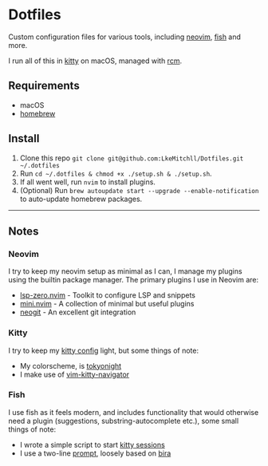 # Dotfiles

Custom configuration files for various tools, including [neovim], [fish] and more.

I run all of this in [kitty] on macOS, managed with [rcm].

## Requirements

- macOS
- [homebrew]

[neovim]: https://neovim.io
[fish]: https://fishshell.com
[kitty]: https://github.com/kovidgoyal/kitty
[homebrew]: https://brew.sh
[rcm]: https://github.com/thoughtbot/rcm

## Install

1. Clone this repo `git clone git@github.com:LkeMitchll/Dotfiles.git ~/.dotfiles`
2. Run `cd ~/.dotfiles & chmod +x ./setup.sh & ./setup.sh`.
3. If all went well, run `nvim` to install plugins.
4. (Optional) Run `brew autoupdate start --upgrade --enable-notification` to
   auto-update homebrew packages.

---

## Notes

### Neovim

I try to keep my neovim setup as minimal as I can, I manage my plugins using
the builtin package manager. The primary plugins I use in Neovim are:

- [lsp-zero.nvim] - Toolkit to configure LSP and snippets
- [mini.nvim] - A collection of minimal but useful plugins
- [neogit] - An excellent git integration

[lsp-zero.nvim]: https://github.com/VonHeikemen/lsp-zero.nvim
[mini.nvim]: https://github.com/echasnovski/mini.nvim
[neogit]: https://github.com/TimUntersberger/neogit

### Kitty

I try to keep my [kitty config] light, but some things of note:

- My colorscheme, is [tokyonight]
- I make use of [vim-kitty-navigator]

[kitty config]: https://github.com/LkeMitchll/Dotfiles/blob/main/config/kitty/kitty.conf
[tokyonight]: https://github.com/folke/tokyonight.nvim/tree/main/extras
[vim-kitty-navigator]: https://github.com/knubie/vim-kitty-navigator

### Fish

I use fish as it feels modern, and includes functionality that would otherwise
need a plugin (suggestions, substring-autocomplete etc.), some small things of
note:

- I wrote a simple script to start [kitty sessions]
- I use a two-line [prompt], loosely based on [bira]

[kitty sessions]: https://github.com/LkeMitchll/Dotfiles/blob/main/config/fish/functions/session.fish
[prompt]: https://github.com/LkeMitchll/Dotfiles/blob/main/config/fish/functions/fish_prompt.fish
[bira]: https://github.com/ohmyzsh/ohmyzsh/wiki/Themes#bira
